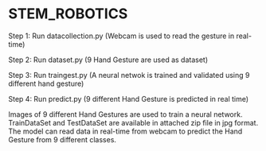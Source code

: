 # STEM_ROBOTICS
Step 1: Run datacollection.py (Webcam is used to read the gesture in real-time)

Step 2: Run dataset.py (9 Hand Gesture are used as dataset)

Step 3: Run traingest.py (A neural netwok is trained and validated using 9 different hand gesture)

Step 4: Run predict.py (9 different Hand Gesture is predicted in real time)





Images of 9 different Hand Gestures are used to train a neural network.
TrainDataSet and TestDataSet are available in attached zip file in jpg format.
The model can read data in real-time from webcam to predict the Hand Gesture from 9 different classes. 
